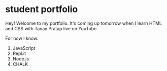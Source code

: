 # student portfolio

Hey! Welcome to my portfolio. It's coming up tomorrow when I learn HTML and CSS with Tanay Pratap live on YouTube.

For now I know:

1. JavaScript
2. Repl.it
3. Node.js
4. CHALK